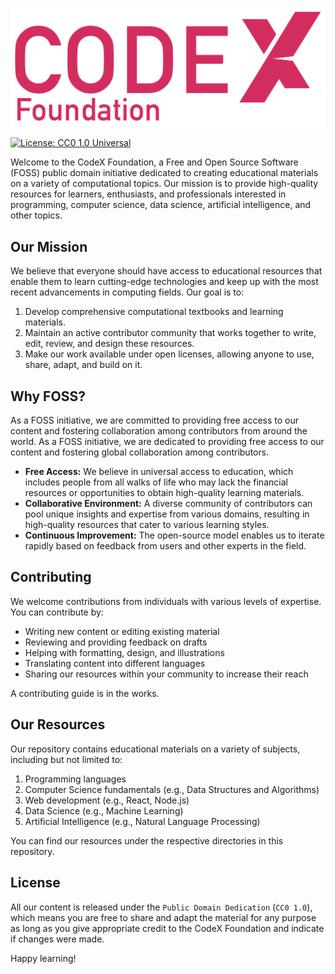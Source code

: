 <img width="550" src="https://raw.githubusercontent.com/JSH32/CodeX/master/.github/assets/banner.png"><br>

[![License: CC0 1.0 Universal](https://img.shields.io/badge/License-CC0%201.0%20Universal-lightgrey.svg)](https://creativecommons.org/publicdomain/zero/1.0/)

Welcome to the CodeX Foundation, a Free and Open Source Software (FOSS) public domain initiative dedicated to creating educational materials on a variety of computational topics. Our mission is to provide high-quality resources for learners, enthusiasts, and professionals interested in programming, computer science, data science, artificial intelligence, and other topics.

## Our Mission
We believe that everyone should have access to educational resources that enable them to learn cutting-edge technologies and keep up with the most recent advancements in computing fields. Our goal is to:

1. Develop comprehensive computational textbooks and learning materials.
2. Maintain an active contributor community that works together to write, edit, review, and design these resources.
3. Make our work available under open licenses, allowing anyone to use, share, adapt, and build on it.

## Why FOSS?
As a FOSS initiative, we are committed to providing free access to our content and fostering collaboration among contributors from around the world.
As a FOSS initiative, we are dedicated to providing free access to our content and fostering global collaboration among contributors.

- **Free Access:** We believe in universal access to education, which includes people from all walks of life who may lack the financial resources or opportunities to obtain high-quality learning materials.
- **Collaborative Environment:** A diverse community of contributors can pool unique insights and expertise from various domains, resulting in high-quality resources that cater to various learning styles.
- **Continuous Improvement:** The open-source model enables us to iterate rapidly based on feedback from users and other experts in the field.

## Contributing

We welcome contributions from individuals with various levels of expertise. You can contribute by:

- Writing new content or editing existing material
- Reviewing and providing feedback on drafts
- Helping with formatting, design, and illustrations
- Translating content into different languages
- Sharing our resources within your community to increase their reach

A contributing guide is in the works.

## Our Resources

Our repository contains educational materials on a variety of subjects, including but not limited to:

1. Programming languages
2. Computer Science fundamentals (e.g., Data Structures and Algorithms)
3. Web development (e.g., React, Node.js)
4. Data Science (e.g., Machine Learning)
5. Artificial Intelligence (e.g., Natural Language Processing)

You can find our resources under the respective directories in this repository.

## License

All our content is released under the `Public Domain Dedication` (`CC0 1.0`), which means you are free to share and adapt the material for any purpose as long as you give appropriate credit to the CodeX Foundation and indicate if changes were made.

Happy learning!